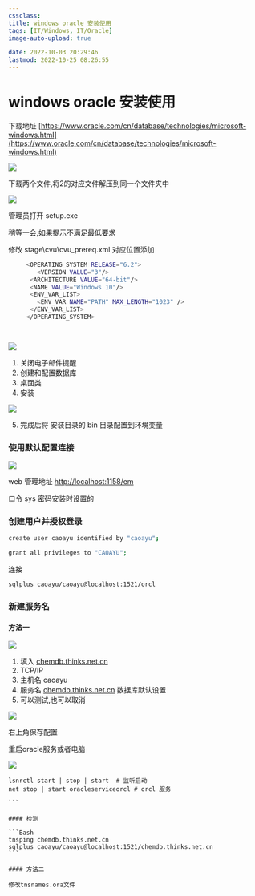 ```yaml
---
cssclass:
title: windows oracle 安装使用
tags: [IT/Windows, IT/Oracle]
image-auto-upload: true

date: 2022-10-03 20:29:46
lastmod: 2022-10-25 08:26:55
---
```

# windows oracle 安装使用
下载地址 [https://www.oracle.com/cn/database/technologies/microsoft-windows.html](https://www.oracle.com/cn/database/technologies/microsoft-windows.html)

![](https://cdn.jsdelivr.net/gh/ayuayue/cdn/img/202109152132714.png)

下载两个文件,将2的对应文件解压到同一个文件夹中

![](https://cdn.jsdelivr.net/gh/ayuayue/cdn/img/202109152133113.png)

管理员打开 setup.exe

稍等一会,如果提示不满足最低要求

修改 stage\cvu\cvu_prereq.xml 对应位置添加

```Bash
     <OPERATING_SYSTEM RELEASE="6.2">
        <VERSION VALUE="3"/>
      <ARCHITECTURE VALUE="64-bit"/>
      <NAME VALUE="Windows 10"/>
      <ENV_VAR_LIST>
        <ENV_VAR NAME="PATH" MAX_LENGTH="1023" />
      </ENV_VAR_LIST>
     </OPERATING_SYSTEM>

  
```

![](https://cdn.jsdelivr.net/gh/ayuayue/cdn/img/202109152137533.png)

1.  关闭电子邮件提醒
2.  创建和配置数据库
3.  桌面类
4.  安装

![](https://cdn.jsdelivr.net/gh/ayuayue/cdn/img/202109152141503.png)

5.  完成后将 安装目录的 bin 目录配置到环境变量

### 使用默认配置连接

![](https://cdn.jsdelivr.net/gh/ayuayue/cdn/img/202109152155046.png)

web 管理地址 [http://localhost:1158/em](https://localhost:1158/em)

口令 sys 密码安装时设置的

### 创建用户并授权登录

```Bash
create user caoayu identified by "caoayu";

grant all privileges to "CAOAYU";

```

连接

```Bash
sqlplus caoayu/caoayu@localhost:1521/orcl
```

### 新建服务名

#### 方法一

![](https://cdn.jsdelivr.net/gh/ayuayue/cdn/img/202109152213839.png)

1.  填入 [chemdb.thinks.net.cn](http://chemdb.thinks.net.cn)
2.  TCP/IP
3.  主机名 caoayu
4.  服务名 [chemdb.thinks.net.cn](http://chemdb.thinks.net.cn) 数据库默认设置
5.  可以测试,也可以取消

![](https://cdn.jsdelivr.net/gh/ayuayue/cdn/img/202109152218179.png)

右上角保存配置

重启oracle服务或者电脑

![](https://cdn.jsdelivr.net/gh/ayuayue/cdn/img/202109152220335.png)

````
lsnrctl start | stop | start  # 监听启动
net stop | start oracleserviceorcl # orcl 服务

```

#### 检测

```Bash
tnsping chemdb.thinks.net.cn
sqlplus caoayu/caoayu@localhost:1521/chemdb.thinks.net.cn
```

#### 方法二

修改tnsnames.ora文件

````
